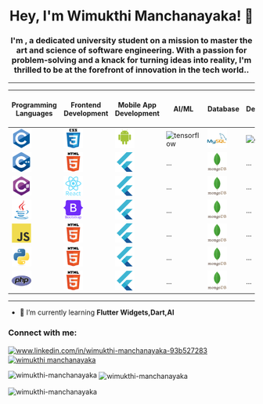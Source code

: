 <h1 align="center">Hey, I'm Wimukthi Manchanayaka! 👋</h1>
<h3 align="center">  I'm , a dedicated university student on a mission to master the art and science of software engineering. With a passion for problem-solving and a knack for turning ideas into reality, I'm thrilled to be at the forefront of innovation in the tech world..</h3><hr>


<table>
  <thead>
    <tr>
      <th>Programming Languages</th>
      <th>Frontend Development</th>
      <th>Mobile App Development</th>
      <th>AI/ML</th>
      <th>Database</th>
      <th>DevOps</th>
      <th>Backend as a Service (BaaS)</th>
      <th>Software</th>
      <th>Other</th>
    </tr>
  </thead>
  <tbody>
    <tr>
      <td><img src="https://raw.githubusercontent.com/devicons/devicon/master/icons/c/c-original.svg" alt="c" width="40" height="40"/></td>
      <td><img src="https://raw.githubusercontent.com/devicons/devicon/master/icons/css3/css3-original-wordmark.svg" alt="css3" width="40" height="40"/></td>
      <td><img src="https://raw.githubusercontent.com/devicons/devicon/master/icons/android/android-original-wordmark.svg" alt="android" width="40" height="40"/></td>
      <td><img src="https://www.vectorlogo.zone/logos/tensorflow/tensorflow-icon.svg" alt="tensorflow" width="40" height="40"/></td>
      <td><img src="https://raw.githubusercontent.com/devicons/devicon/master/icons/mysql/mysql-original-wordmark.svg" alt="mysql" width="40" height="40"/></td>
      <td><img src="https://www.vectorlogo.zone/logos/git-scm/git-scm-icon.svg" alt="git" width="40" height="40"/></td>
      <td><img src="https://www.vectorlogo.zone/logos/firebase/firebase-icon.svg" alt="firebase" width="40" height="40"/></td>
      <td><img src="https://raw.githubusercontent.com/devicons/devicon/master/icons/photoshop/photoshop-line.svg" alt="photoshop" width="40" height="40"/></td>
      <td>...</td>
    </tr>
    <tr>
      <td> <a href="https://www.w3schools.com/cpp/" target="_blank" rel="noreferrer"> <img src="https://raw.githubusercontent.com/devicons/devicon/master/icons/cplusplus/cplusplus-original.svg" alt="cplusplus" width="40" height="40"/> </a></td> <!-- Add other programming languages here -->
      <td><img src="https://raw.githubusercontent.com/devicons/devicon/master/icons/html5/html5-original-wordmark.svg" alt="html5" width="40" height="40"/></td>
      <td><img src="https://raw.githubusercontent.com/devicons/devicon/master/icons/flutter/flutter-original.svg" alt="flutter" width="40" height="40"/></td>
      <td>...</td> <!-- Add other AI/ML technologies here -->
      <td><img src="https://raw.githubusercontent.com/devicons/devicon/master/icons/mongodb/mongodb-original-wordmark.svg" alt="mongodb" width="40" height="40"/></td>
      <td>...</td> <!-- Add other DevOps tools here -->
      <td>...</td> <!-- Add other BaaS services here -->
      <td>...</td> <!-- Add other software tools here -->
      <td>...</td> <!-- Add other technologies in the "Other" category here -->
    </tr>
    <!-- Add more rows with similar structure for additional technologies -->
      <tr>
      <td><a href="https://www.w3schools.com/cs/" target="_blank" rel="noreferrer"> <img src="https://raw.githubusercontent.com/devicons/devicon/master/icons/csharp/csharp-original.svg" alt="csharp" width="40" height="40"/> </a>
</td> <!-- Add other programming languages here -->
      <td><a href="https://reactjs.org/" target="_blank" rel="noreferrer"> <img src="https://raw.githubusercontent.com/devicons/devicon/master/icons/react/react-original-wordmark.svg" alt="react" width="40" height="40"/></a></td>
      <td><img src="https://raw.githubusercontent.com/devicons/devicon/master/icons/flutter/flutter-original.svg" alt="flutter" width="40" height="40"/></td>
      <td>...</td> <!-- Add other AI/ML technologies here -->
      <td><img src="https://raw.githubusercontent.com/devicons/devicon/master/icons/mongodb/mongodb-original-wordmark.svg" alt="mongodb" width="40" height="40"/></td>
      <td>...</td> <!-- Add other DevOps tools here -->
      <td>...</td> <!-- Add other BaaS services here -->
      <td>...</td> <!-- Add other software tools here -->
      <td>...</td> <!-- Add other technologies in the "Other" category here -->
    </tr>
     </tr>
    <!-- Add more rows with similar structure for additional technologies -->
      <tr>
      <td> <a href="https://www.java.com" target="_blank" rel="noreferrer"> <img src="https://raw.githubusercontent.com/devicons/devicon/master/icons/java/java-original.svg" alt="java" width="40" height="40"/> </a> </td> <!-- Add other programming languages here -->
      <td><a href="https://getbootstrap.com" target="_blank" rel="noreferrer"> <img src="https://raw.githubusercontent.com/devicons/devicon/master/icons/bootstrap/bootstrap-plain-wordmark.svg" alt="bootstrap" width="40" height="40"/> </a> </td>
      <td><img src="https://raw.githubusercontent.com/devicons/devicon/master/icons/flutter/flutter-original.svg" alt="flutter" width="40" height="40"/></td>
      <td>...</td> <!-- Add other AI/ML technologies here -->
      <td><img src="https://raw.githubusercontent.com/devicons/devicon/master/icons/mongodb/mongodb-original-wordmark.svg" alt="mongodb" width="40" height="40"/></td>
      <td>...</td> <!-- Add other DevOps tools here -->
      <td>...</td> <!-- Add other BaaS services here -->
      <td>...</td> <!-- Add other software tools here -->
      <td>...</td> <!-- Add other technologies in the "Other" category here -->
    </tr>
    </tr>
    <!-- Add more rows with similar structure for additional technologies -->
      <tr>
      <td><a href="https://developer.mozilla.org/en-US/docs/Web/JavaScript" target="_blank" rel="noreferrer"> <img src="https://raw.githubusercontent.com/devicons/devicon/master/icons/javascript/javascript-original.svg" alt="javascript" width="40" height="40"/> </a></td> <!-- Add other programming languages here -->
      <td><img src="https://raw.githubusercontent.com/devicons/devicon/master/icons/html5/html5-original-wordmark.svg" alt="html5" width="40" height="40"/></td>
      <td><img src="https://raw.githubusercontent.com/devicons/devicon/master/icons/flutter/flutter-original.svg" alt="flutter" width="40" height="40"/></td>
      <td>...</td> <!-- Add other AI/ML technologies here -->
      <td><img src="https://raw.githubusercontent.com/devicons/devicon/master/icons/mongodb/mongodb-original-wordmark.svg" alt="mongodb" width="40" height="40"/></td>
      <td>...</td> <!-- Add other DevOps tools here -->
      <td>...</td> <!-- Add other BaaS services here -->
      <td>...</td> <!-- Add other software tools here -->
      <td>...</td> <!-- Add other technologies in the "Other" category here -->
    </tr>
      <!-- Add more rows with similar structure for additional technologies -->
      <tr>
      <td><a href="https://www.python.org" target="_blank" rel="noreferrer"> <img src="https://raw.githubusercontent.com/devicons/devicon/master/icons/python/python-original.svg" alt="python" width="40" height="40"/> </a></td> <!-- Add other programming languages here -->
      <td><img src="https://raw.githubusercontent.com/devicons/devicon/master/icons/html5/html5-original-wordmark.svg" alt="html5" width="40" height="40"/></td>
      <td><img src="https://raw.githubusercontent.com/devicons/devicon/master/icons/flutter/flutter-original.svg" alt="flutter" width="40" height="40"/></td>
      <td>...</td> <!-- Add other AI/ML technologies here -->
      <td><img src="https://raw.githubusercontent.com/devicons/devicon/master/icons/mongodb/mongodb-original-wordmark.svg" alt="mongodb" width="40" height="40"/></td>
      <td>...</td> <!-- Add other DevOps tools here -->
      <td>...</td> <!-- Add other BaaS services here -->
      <td>...</td> <!-- Add other software tools here -->
      <td>...</td> <!-- Add other technologies in the "Other" category here -->
    </tr>
      <!-- Add more rows with similar structure for additional technologies -->
      <tr>
      <td><a href="https://www.php.net" target="_blank" rel="noreferrer"> <img src="https://raw.githubusercontent.com/devicons/devicon/master/icons/php/php-original.svg" alt="php" width="40" height="40"/> </a> 
</td> <!-- Add other programming languages here -->
      <td><img src="https://raw.githubusercontent.com/devicons/devicon/master/icons/html5/html5-original-wordmark.svg" alt="html5" width="40" height="40"/></td>
      <td><img src="https://raw.githubusercontent.com/devicons/devicon/master/icons/flutter/flutter-original.svg" alt="flutter" width="40" height="40"/></td>
      <td>...</td> <!-- Add other AI/ML technologies here -->
      <td><img src="https://raw.githubusercontent.com/devicons/devicon/master/icons/mongodb/mongodb-original-wordmark.svg" alt="mongodb" width="40" height="40"/></td>
      <td>...</td> <!-- Add other DevOps tools here -->
      <td>...</td> <!-- Add other BaaS services here -->
      <td>...</td> <!-- Add other software tools here -->
      <td>...</td> <!-- Add other technologies in the "Other" category here -->
    </tr>
  </tbody>
</table>
<hr>





- 🌱 I’m currently learning **Flutter Widgets,Dart,AI**

<h3 align="left">Connect with me:</h3>
<p align="left">
<a href="https://linkedin.com/in/www.linkedin.com/in/wimukthi-manchanayaka-93b527283" target="blank"><img align="center" src="https://raw.githubusercontent.com/rahuldkjain/github-profile-readme-generator/master/src/images/icons/Social/linked-in-alt.svg" alt="www.linkedin.com/in/wimukthi-manchanayaka-93b527283" height="30" width="40" /></a>
<a href="https://fb.com/wimukthi manchanayaka" target="blank"><img align="center" src="https://raw.githubusercontent.com/rahuldkjain/github-profile-readme-generator/master/src/images/icons/Social/facebook.svg" alt="wimukthi manchanayaka" height="30" width="40" /></a>
</p>

<p><img align="left" src="https://github-readme-stats.vercel.app/api/top-langs?username=wimukthi-manchanayaka&show_icons=true&locale=en&layout=compact" alt="wimukthi-manchanayaka" /></p>

<p>&nbsp;<img align="center" src="https://github-readme-stats.vercel.app/api?username=wimukthi-manchanayaka&show_icons=true&locale=en" alt="wimukthi-manchanayaka" /></p>

<p><img align="center" src="https://github-readme-streak-stats.herokuapp.com/?user=wimukthi-manchanayaka&" alt="wimukthi-manchanayaka" /></p>
